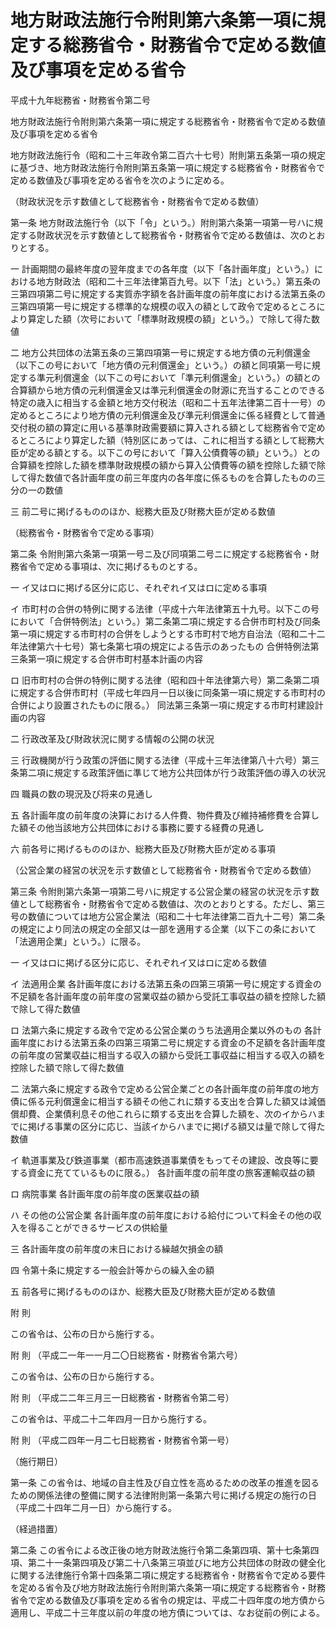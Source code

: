 # 地方財政法施行令附則第六条第一項に規定する総務省令・財務省令で定める数値及び事項を定める省令

平成十九年総務省・財務省令第二号

地方財政法施行令附則第六条第一項に規定する総務省令・財務省令で定める数値及び事項を定める省令

地方財政法施行令（昭和二十三年政令第二百六十七号）附則第五条第一項の規定に基づき、地方財政法施行令附則第五条第一項に規定する総務省令・財務省令で定める数値及び事項を定める省令を次のように定める。

（財政状況を示す数値として総務省令・財務省令で定める数値）

第一条 地方財政法施行令（以下「令」という。）附則第六条第一項第一号ハに規定する財政状況を示す数値として総務省令・財務省令で定める数値は、次のとおりとする。

一 計画期間の最終年度の翌年度までの各年度（以下「各計画年度」という。）における地方財政法（昭和二十三年法律第百九号。以下「法」という。）第五条の三第四項第二号に規定する実質赤字額を各計画年度の前年度における法第五条の三第四項第一号に規定する標準的な規模の収入の額として政令で定めるところにより算定した額（次号において「標準財政規模の額」という。）で除して得た数値

二 地方公共団体の法第五条の三第四項第一号に規定する地方債の元利償還金（以下この号において「地方債の元利償還金」という。）の額と同項第一号に規定する準元利償還金（以下この号において「準元利償還金」という。）の額との合算額から地方債の元利償還金又は準元利償還金の財源に充当することのできる特定の歳入に相当する金額と地方交付税法（昭和二十五年法律第二百十一号）の定めるところにより地方債の元利償還金及び準元利償還金に係る経費として普通交付税の額の算定に用いる基準財政需要額に算入される額として総務省令で定めるところにより算定した額（特別区にあっては、これに相当する額として総務大臣が定める額とする。以下この号において「算入公債費等の額」という。）との合算額を控除した額を標準財政規模の額から算入公債費等の額を控除した額で除して得た数値で各計画年度の前三年度内の各年度に係るものを合算したものの三分の一の数値

三 前二号に掲げるもののほか、総務大臣及び財務大臣が定める数値

（総務省令・財務省令で定める事項）

第二条 令附則第六条第一項第一号ニ及び同項第二号ニに規定する総務省令・財務省令で定める事項は、次に掲げるものとする。

一 イ又はロに掲げる区分に応じ、それぞれイ又はロに定める事項

イ 市町村の合併の特例に関する法律（平成十六年法律第五十九号。以下この号において「合併特例法」という。）第二条第二項に規定する合併市町村及び同条第一項に規定する市町村の合併をしようとする市町村で地方自治法（昭和二十二年法律第六十七号）第七条第七項の規定による告示のあったもの 合併特例法第三条第一項に規定する合併市町村基本計画の内容

ロ 旧市町村の合併の特例に関する法律（昭和四十年法律第六号）第二条第二項に規定する合併市町村（平成七年四月一日以後に同条第一項に規定する市町村の合併により設置されたものに限る。） 同法第三条第一項に規定する市町村建設計画の内容

二 行政改革及び財政状況に関する情報の公開の状況

三 行政機関が行う政策の評価に関する法律（平成十三年法律第八十六号）第三条第二項に規定する政策評価に準じて地方公共団体が行う政策評価の導入の状況

四 職員の数の現況及び将来の見通し

五 各計画年度の前年度の決算における人件費、物件費及び維持補修費を合算した額その他当該地方公共団体における事務に要する経費の見通し

六 前各号に掲げるもののほか、総務大臣及び財務大臣が定める事項

（公営企業の経営の状況を示す数値として総務省令・財務省令で定める数値）

第三条 令附則第六条第一項第二号ハに規定する公営企業の経営の状況を示す数値として総務省令・財務省令で定める数値は、次のとおりとする。ただし、第三号の数値については地方公営企業法（昭和二十七年法律第二百九十二号）第二条の規定により同法の規定の全部又は一部を適用する企業（以下この条において「法適用企業」という。）に限る。

一 イ又はロに掲げる区分に応じ、それぞれイ又はロに定める数値

イ 法適用企業 各計画年度における法第五条の四第三項第一号に規定する資金の不足額を各計画年度の前年度の営業収益の額から受託工事収益の額を控除した額で除して得た数値

ロ 法第六条に規定する政令で定める公営企業のうち法適用企業以外のもの 各計画年度における法第五条の四第三項第二号に規定する資金の不足額を各計画年度の前年度の営業収益に相当する収入の額から受託工事収益に相当する収入の額を控除した額で除して得た数値

二 法第六条に規定する政令で定める公営企業ごとの各計画年度の前年度の地方債に係る元利償還金に相当する額その他これに類する支出を合算した額又は減価償却費、企業債利息その他これらに類する支出を合算した額を、次のイからハまでに掲げる事業の区分に応じ、当該イからハまでに掲げる額又は量で除して得た数値

イ 軌道事業及び鉄道事業（都市高速鉄道事業債をもってその建設、改良等に要する資金に充てているものに限る。） 各計画年度の前年度の旅客運輸収益の額

ロ 病院事業 各計画年度の前年度の医業収益の額

ハ その他の公営企業 各計画年度の前年度における給付について料金その他の収入を得ることができるサービスの供給量

三 各計画年度の前年度の末日における繰越欠損金の額

四 令第十条に規定する一般会計等からの繰入金の額

五 前各号に掲げるもののほか、総務大臣及び財務大臣が定める数値

附 則

この省令は、公布の日から施行する。

附 則 （平成二一年一一月二〇日総務省・財務省令第六号）

この省令は、公布の日から施行する。

附 則 （平成二二年三月三一日総務省・財務省令第二号）

この省令は、平成二十二年四月一日から施行する。

附 則 （平成二四年一月二七日総務省・財務省令第一号）

（施行期日）

第一条 この省令は、地域の自主性及び自立性を高めるための改革の推進を図るための関係法律の整備に関する法律附則第一条第六号に掲げる規定の施行の日（平成二十四年二月一日）から施行する。

（経過措置）

第二条 この省令による改正後の地方財政法施行令第二条第四項、第十七条第四項、第二十一条第四項及び第二十八条第三項並びに地方公共団体の財政の健全化に関する法律施行令第十四条第二項に規定する総務省令・財務省令で定める要件を定める省令及び地方財政法施行令附則第六条第一項に規定する総務省令・財務省令で定める数値及び事項を定める省令の規定は、平成二十四年度の地方債から適用し、平成二十三年度以前の年度の地方債については、なお従前の例による。
